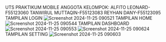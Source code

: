 UTS PRAKTIKUM MOBILE
ANGGOTA KELOMPOK:
ALFITO LEONARD-F55123060
TANWIRUL MUTTAQIN-F55123083
REYHAN DANY-F55123095
TAMPILAN LOGIN
![Screenshot 2024-11-25 090521](https://github.com/user-attachments/assets/7fa5efd9-90a9-49df-901d-18a5105c4c2e)
TAMPILAN HOME
![Screenshot 2024-11-25 090544](https://github.com/user-attachments/assets/f8cb23dc-82c0-46f6-8800-c7711bee0640)
TAMPILAN DASHBOARD
![Screenshot 2024-11-25 090553](https://github.com/user-attachments/assets/15378709-490d-4432-8ac8-89460fc4fd0d)
![Screenshot 2024-11-25 090624](https://github.com/user-attachments/assets/80ca54b3-8327-4061-b1c9-17bbc9c6c015)
TAMPILAN SETTING
![Screenshot 2024-11-25 090603](https://github.com/user-attachments/assets/385aa374-b0d7-47c3-8803-b26b513645ef)
